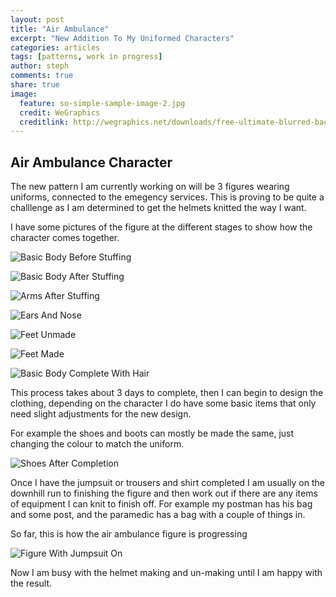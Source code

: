 ```yaml
---
layout: post
title: "Air Ambulance"
excerpt: "New Addition To My Uniformed Characters"
categories: articles
tags: [patterns, work in progress]
author: steph
comments: true
share: true
image:
  feature: so-simple-sample-image-2.jpg
  credit: WeGraphics
  creditlink: http://wegraphics.net/downloads/free-ultimate-blurred-background-pack/
---
```


## Air Ambulance Character

The new pattern I am currently working on will be 3 figures wearing uniforms, connected to the emegency services.  This is proving to be quite a challlenge as I am determined to get the helmets knitted the way I want.

I have some pictures of the figure at the different stages to show how the character comes together.

![Basic Body Before Stuffing](/images/posts/air-ambulance-empty-body.jpg)

![Basic Body After Stuffing](/images/posts/air-ambulance-stuffed-body.jpg)

![Arms After Stuffing](/images/posts/air-ambulance-arms.jpg)

![Ears And Nose](/images/posts/air-ambulance-ears-nose.jpg)

![Feet Unmade](/images/posts/air-ambulance-feet-unmade.jpg)

![Feet Made](/images/posts/air-ambulance-feet-made.jpg)

![Basic Body Complete With Hair](/images/posts/air-ambulance-naked.jpg)

This process takes about 3 days to complete, then I can begin to design the clothing, depending on the character I do have some basic items that only need slight adjustments for the new design.

For example the shoes and boots can mostly be made the same, just changing the colour to match the uniform.

![Shoes After Completion](/images/posts/air-ambulance-shoes.jpg)

Once I have the jumpsuit or trousers and shirt completed I am usually on the downhill run to finishing the figure and then work out if there are any items of equipment I can knit to finish off.  For example my postman has his bag and some post, and the paramedic has a bag with a couple of things in.

So far, this is how the air ambulance figure is progressing

![Figure With Jumpsuit On](/images/posts/air-ambulance-clothed.jpg)

Now I am busy with the helmet making and un-making until I am happy with the result.